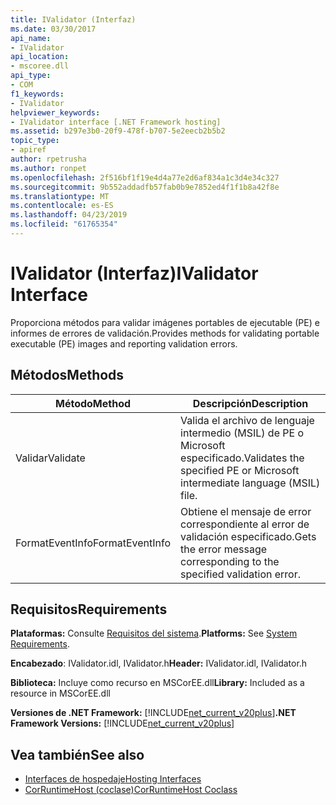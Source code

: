 ```yaml
---
title: IValidator (Interfaz)
ms.date: 03/30/2017
api_name:
- IValidator
api_location:
- mscoree.dll
api_type:
- COM
f1_keywords:
- IValidator
helpviewer_keywords:
- IValidator interface [.NET Framework hosting]
ms.assetid: b297e3b0-20f9-478f-b707-5e2eecb2b5b2
topic_type:
- apiref
author: rpetrusha
ms.author: ronpet
ms.openlocfilehash: 2f516bf1f19e4d4a77e2d6af834a1c3d4e34c327
ms.sourcegitcommit: 9b552addadfb57fab0b9e7852ed4f1f1b8a42f8e
ms.translationtype: MT
ms.contentlocale: es-ES
ms.lasthandoff: 04/23/2019
ms.locfileid: "61765354"
---
```

# <a name="ivalidator-interface"></a><span data-ttu-id="a1b48-102">IValidator (Interfaz)</span><span class="sxs-lookup"><span data-stu-id="a1b48-102">IValidator Interface</span></span>
<span data-ttu-id="a1b48-103">Proporciona métodos para validar imágenes portables de ejecutable (PE) e informes de errores de validación.</span><span class="sxs-lookup"><span data-stu-id="a1b48-103">Provides methods for validating portable executable (PE) images and reporting validation errors.</span></span>  
  
## <a name="methods"></a><span data-ttu-id="a1b48-104">Métodos</span><span class="sxs-lookup"><span data-stu-id="a1b48-104">Methods</span></span>  
  
|<span data-ttu-id="a1b48-105">Método</span><span class="sxs-lookup"><span data-stu-id="a1b48-105">Method</span></span>|<span data-ttu-id="a1b48-106">Descripción</span><span class="sxs-lookup"><span data-stu-id="a1b48-106">Description</span></span>|  
|------------|-----------------|  
|<span data-ttu-id="a1b48-107">Validar</span><span class="sxs-lookup"><span data-stu-id="a1b48-107">Validate</span></span>|<span data-ttu-id="a1b48-108">Valida el archivo de lenguaje intermedio (MSIL) de PE o Microsoft especificado.</span><span class="sxs-lookup"><span data-stu-id="a1b48-108">Validates the specified PE or Microsoft intermediate language (MSIL) file.</span></span>|  
|<span data-ttu-id="a1b48-109">FormatEventInfo</span><span class="sxs-lookup"><span data-stu-id="a1b48-109">FormatEventInfo</span></span>|<span data-ttu-id="a1b48-110">Obtiene el mensaje de error correspondiente al error de validación especificado.</span><span class="sxs-lookup"><span data-stu-id="a1b48-110">Gets the error message corresponding to the specified validation error.</span></span>|  
  
## <a name="requirements"></a><span data-ttu-id="a1b48-111">Requisitos</span><span class="sxs-lookup"><span data-stu-id="a1b48-111">Requirements</span></span>  
 <span data-ttu-id="a1b48-112">**Plataformas:** Consulte [Requisitos del sistema](../../../../docs/framework/get-started/system-requirements.md).</span><span class="sxs-lookup"><span data-stu-id="a1b48-112">**Platforms:** See [System Requirements](../../../../docs/framework/get-started/system-requirements.md).</span></span>  
  
 <span data-ttu-id="a1b48-113">**Encabezado**: IValidator.idl, IValidator.h</span><span class="sxs-lookup"><span data-stu-id="a1b48-113">**Header:** IValidator.idl, IValidator.h</span></span>  
  
 <span data-ttu-id="a1b48-114">**Biblioteca:** Incluye como recurso en MSCorEE.dll</span><span class="sxs-lookup"><span data-stu-id="a1b48-114">**Library:** Included as a resource in MSCorEE.dll</span></span>  
  
 <span data-ttu-id="a1b48-115">**Versiones de .NET Framework:** [!INCLUDE[net_current_v20plus](../../../../includes/net-current-v20plus-md.md)]</span><span class="sxs-lookup"><span data-stu-id="a1b48-115">**.NET Framework Versions:** [!INCLUDE[net_current_v20plus](../../../../includes/net-current-v20plus-md.md)]</span></span>  
  
## <a name="see-also"></a><span data-ttu-id="a1b48-116">Vea también</span><span class="sxs-lookup"><span data-stu-id="a1b48-116">See also</span></span>

- [<span data-ttu-id="a1b48-117">Interfaces de hospedaje</span><span class="sxs-lookup"><span data-stu-id="a1b48-117">Hosting Interfaces</span></span>](../../../../docs/framework/unmanaged-api/hosting/hosting-interfaces.md)
- [<span data-ttu-id="a1b48-118">CorRuntimeHost (coclase)</span><span class="sxs-lookup"><span data-stu-id="a1b48-118">CorRuntimeHost Coclass</span></span>](../../../../docs/framework/unmanaged-api/hosting/corruntimehost-coclass.md)
